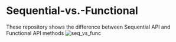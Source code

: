 # Sequential-vs.-Functional
These repository shows the difference between Sequential API and Functional API methods
![seq_vs_func](https://user-images.githubusercontent.com/59202700/206841542-f711b7c3-b874-466e-9a3b-c7b57e3ce8c3.jpg)
